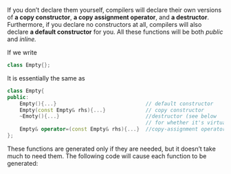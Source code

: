 If you don’t declare them yourself, compilers will declare their own versions of **a copy constructor**, **a copy assignment operator**, and **a destructor**. Furthermore, if you declare no constructors at all, compilers will also declare **a default constructor** for you. All these functions will be both _public_ and _inline._

If we write

```cpp
class Empty{};
```

It is essentially the same as 

```cpp
class Empty{
public:
    Empty(){...}                             // default constructor
    Empty(const Empty& rhs){...}             // copy constructor
    ~Emoty(){...}                            //destructor (see below 
                                             // for whether it's virtual or not)
    Empty& operator=(const Empty& rhs){...}  //copy-assignment operator
}; 
```

These functions are generated only if they are needed, but it doesn’t take much to need them. The following code will cause each function to be generated:

